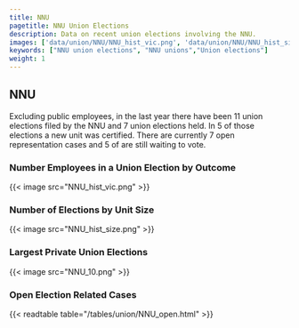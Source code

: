 ```yaml
---
title: NNU
pagetitle: NNU Union Elections
description: Data on recent union elections involving the NNU.
images: ['data/union/NNU/NNU_hist_vic.png', 'data/union/NNU/NNU_hist_size.png', 'data/union/NNU/NNU_10.png']
keywords: ["NNU union elections", "NNU unions","Union elections"]
weight: 1
---
```

##  NNU

Excluding public employees, in the last year there have been 11 union elections filed by the NNU and 7 union elections held. In 5 of those elections a new unit was certified. There are currently 7 open representation cases and 5 of are still waiting to vote.

### Number Employees in a Union Election by Outcome
{{< image src="NNU_hist_vic.png" >}}

### Number of Elections by Unit Size
{{< image src="NNU_hist_size.png" >}}

### Largest Private Union Elections
{{< image src="NNU_10.png" >}}

### Open Election Related Cases
{{< readtable table="/tables/union/NNU_open.html" >}}


